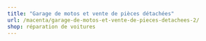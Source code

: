 ```yaml
---
title: "Garage de motos et vente de pièces détachées"
url: /macenta/garage-de-motos-et-vente-de-pieces-detachees-2/
shop: réparation de voitures
---
```


